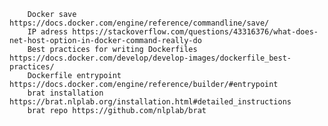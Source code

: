 		Docker save https://docs.docker.com/engine/reference/commandline/save/
		IP adress https://stackoverflow.com/questions/43316376/what-does-net-host-option-in-docker-command-really-do
		Best practices for writing Dockerfiles https://docs.docker.com/develop/develop-images/dockerfile_best-practices/
		Dockerfile entrypoint https://docs.docker.com/engine/reference/builder/#entrypoint
		brat installation https://brat.nlplab.org/installation.html#detailed_instructions
		brat repo https://github.com/nlplab/brat
		

